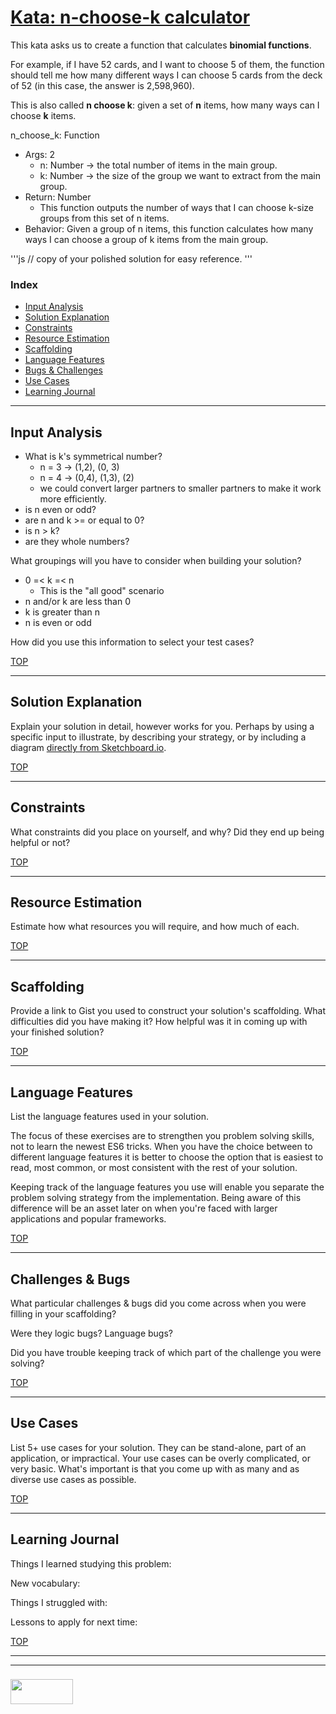 # [Kata: n-choose-k calculator](https://www.codewars.com/kata/quick-n-choose-k-calculator)

This kata asks us to create a function that calculates **binomial functions**.

For example, if I have 52 cards, and I want to choose 5 of them, the function should tell me how many different ways I can choose 5 cards from the deck of 52 (in this case, the answer is 2,598,960).

This is also called **n choose k**: given a set of **n** items, how many ways can I choose **k** items.

n_choose_k: Function
* Args: 2
  * n: Number -> the total number of items in the main group.
  * k: Number -> the size of the group we want to extract from the main group.
* Return: Number
  * This function outputs the number of ways that I can choose k-size groups from this set of n items.
* Behavior: Given a group of n items, this function calculates how many ways I can choose a group of k items from the main group.

'''js
// copy of your polished solution for easy reference.
'''


### Index
* [Input Analysis](#input-analysis)
* [Solution Explanation](#solution-explanation)
* [Constraints](#constraints)
* [Resource Estimation](#resource-estimation)
* [Scaffolding](#scaffolding)
* [Language Features](#language-features)
* [Bugs & Challenges](#bugs-challenges)
* [Use Cases](#use-cases)
* [Learning Journal](#learning-journal)

---

## Input Analysis

* What is k's symmetrical number?
  * n = 3 -> (1,2), (0, 3)
  * n = 4 -> (0,4), (1,3), (2)
  * we could convert larger partners to smaller partners to make it work more efficiently.
* is n even or odd?
* are n and k >= or equal to 0?
* is n > k?
* are they whole numbers?


What groupings will you have to consider when building your solution?  
* 0 =< k =< n
  * This is the "all good" scenario
* n and/or k are less than 0
* k is greater than n
* n is even or odd

How did you use this information to select your test cases?


[TOP](#index)

___

## Solution Explanation

Explain your solution in detail, however works for you.  Perhaps by using a specific input to illustrate, by describing your strategy, or by including a diagram [directly from Sketchboard.io](https://sketchboard.io/blog/2014/03/06/github-sketchboard.html).

[TOP](#index)

---

## Constraints

What constraints did you place on yourself, and why?  Did they end up being helpful or not?

[TOP](#index)

___


## Resource Estimation

Estimate how what resources you will require, and how much of each.  


[TOP](#index)

___

## Scaffolding

Provide a link to Gist you used to construct your solution's scaffolding.  What difficulties did you have making it?  How helpful was it in coming up with your finished solution?

[TOP](#index)

___


## Language Features

List the language features used in your solution.

The focus of these exercises are to strengthen you problem solving skills, not to learn the newest ES6 tricks. When you have the choice between to different language features it is better to choose the option that is easiest to read, most common, or most consistent with the rest of your solution.  

Keeping track of the language features you use will enable you separate the problem solving strategy from the implementation.  Being aware of this difference will be an asset later on when you're faced with larger applications and popular frameworks.

[TOP](#index)

---

## Challenges & Bugs

What particular challenges & bugs did you come across when you were filling in your scaffolding?

Were they logic bugs? Language bugs?

Did you have trouble keeping track of which part of the challenge you were solving?

[TOP](#index)

___

## Use Cases

List 5+ use cases for your solution.  They can be stand-alone, part of an application, or impractical.  Your use cases can be overly complicated, or very basic. What's important is that you come up with as many and as diverse use cases as possible.


[TOP](#index)

---

## Learning Journal

Things I learned studying this problem:


New vocabulary:


Things I struggled with:


Lessons to apply for next time:



[TOP](#index)

___
___
### <a href="http://elewa.education/blog" target="_blank"><img src="https://user-images.githubusercontent.com/18554853/34921062-506450ae-f97d-11e7-875f-6feeb26ad72d.png" width="100" height="40"/></a>
